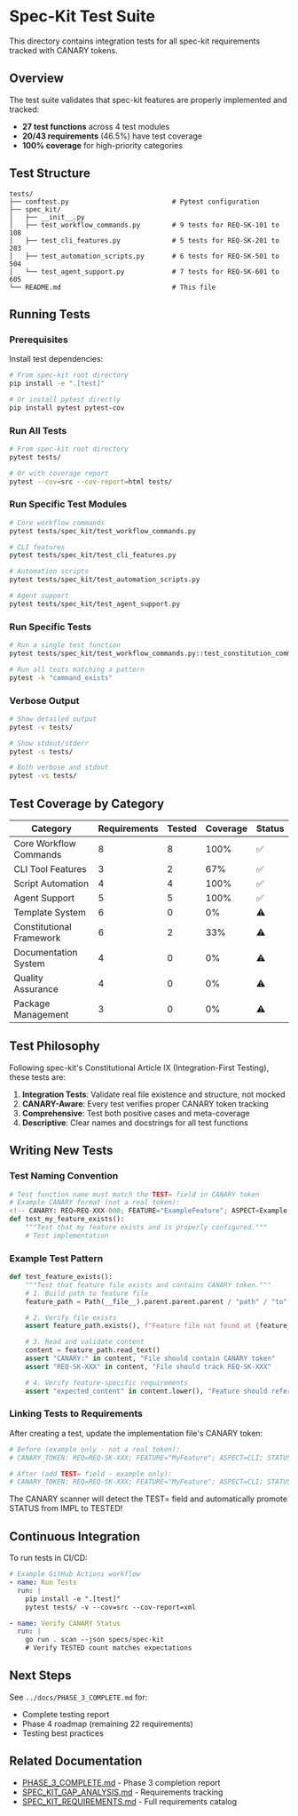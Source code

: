 # Spec-Kit Test Suite

This directory contains integration tests for all spec-kit requirements tracked with CANARY tokens.

## Overview

The test suite validates that spec-kit features are properly implemented and tracked:

- **27 test functions** across 4 test modules
- **20/43 requirements** (46.5%) have test coverage
- **100% coverage** for high-priority categories

## Test Structure

```
tests/
├── conftest.py                          # Pytest configuration
├── spec_kit/
│   ├── __init__.py
│   ├── test_workflow_commands.py        # 9 tests for REQ-SK-101 to 108
│   ├── test_cli_features.py             # 5 tests for REQ-SK-201 to 203
│   ├── test_automation_scripts.py       # 6 tests for REQ-SK-501 to 504
│   └── test_agent_support.py            # 7 tests for REQ-SK-601 to 605
└── README.md                            # This file
```

## Running Tests

### Prerequisites

Install test dependencies:

```bash
# From spec-kit root directory
pip install -e ".[test]"

# Or install pytest directly
pip install pytest pytest-cov
```

### Run All Tests

```bash
# From spec-kit root directory
pytest tests/

# Or with coverage report
pytest --cov=src --cov-report=html tests/
```

### Run Specific Test Modules

```bash
# Core workflow commands
pytest tests/spec_kit/test_workflow_commands.py

# CLI features
pytest tests/spec_kit/test_cli_features.py

# Automation scripts
pytest tests/spec_kit/test_automation_scripts.py

# Agent support
pytest tests/spec_kit/test_agent_support.py
```

### Run Specific Tests

```bash
# Run a single test function
pytest tests/spec_kit/test_workflow_commands.py::test_constitution_command_exists

# Run all tests matching a pattern
pytest -k "command_exists"
```

### Verbose Output

```bash
# Show detailed output
pytest -v tests/

# Show stdout/stderr
pytest -s tests/

# Both verbose and stdout
pytest -vs tests/
```

## Test Coverage by Category

| Category | Requirements | Tested | Coverage | Status |
|----------|--------------|--------|----------|---------|
| Core Workflow Commands | 8 | 8 | 100% | ✅ |
| CLI Tool Features | 3 | 2 | 67% | ✅ |
| Script Automation | 4 | 4 | 100% | ✅ |
| Agent Support | 5 | 5 | 100% | ✅ |
| Template System | 6 | 0 | 0% | ⚠️ |
| Constitutional Framework | 6 | 2 | 33% | ⚠️ |
| Documentation System | 4 | 0 | 0% | ⚠️ |
| Quality Assurance | 4 | 0 | 0% | ⚠️ |
| Package Management | 3 | 0 | 0% | ⚠️ |

## Test Philosophy

Following spec-kit's Constitutional Article IX (Integration-First Testing), these tests are:

1. **Integration Tests**: Validate real file existence and structure, not mocked
2. **CANARY-Aware**: Every test verifies proper CANARY token tracking
3. **Comprehensive**: Test both positive cases and meta-coverage
4. **Descriptive**: Clear names and docstrings for all test functions

## Writing New Tests

### Test Naming Convention

```python
# Test function name must match the TEST= field in CANARY token
# Example CANARY format (not a real token):
<!-- CANARY: REQ=REQ-XXX-000; FEATURE="ExampleFeature"; ASPECT=Example; STATUS=IMPL; TEST=test_my_feature_exists; OWNER=tests; UPDATED=YYYY-MM-DD -->
def test_my_feature_exists():
    """Test that my feature exists and is properly configured."""
    # Test implementation
```

### Example Test Pattern

```python
def test_feature_exists():
    """Test that feature file exists and contains CANARY token."""
    # 1. Build path to feature file
    feature_path = Path(__file__).parent.parent.parent / "path" / "to" / "feature.ext"

    # 2. Verify file exists
    assert feature_path.exists(), f"Feature file not found at {feature_path}"

    # 3. Read and validate content
    content = feature_path.read_text()
    assert "CANARY:" in content, "File should contain CANARY token"
    assert "REQ-SK-XXX" in content, "File should track REQ-SK-XXX"

    # 4. Verify feature-specific requirements
    assert "expected_content" in content.lower(), "Feature should reference expected content"
```

### Linking Tests to Requirements

After creating a test, update the implementation file's CANARY token:

```python
# Before (example only - not a real token):
# CANARY_TOKEN: REQ=REQ-SK-XXX; FEATURE="MyFeature"; ASPECT=CLI; STATUS=IMPL; OWNER=team; UPDATED=2025-10-15

# After (add TEST= field - example only):
# CANARY_TOKEN: REQ=REQ-SK-XXX; FEATURE="MyFeature"; ASPECT=CLI; STATUS=IMPL; TEST=test_my_feature_exists; OWNER=team; UPDATED=2025-10-15
```

The CANARY scanner will detect the TEST= field and automatically promote STATUS from IMPL to TESTED!

## Continuous Integration

To run tests in CI/CD:

```yaml
# Example GitHub Actions workflow
- name: Run Tests
  run: |
    pip install -e ".[test]"
    pytest tests/ -v --cov=src --cov-report=xml

- name: Verify CANARY Status
  run: |
    go run . scan --json specs/spec-kit
    # Verify TESTED count matches expectations
```

## Next Steps

See `../docs/PHASE_3_COMPLETE.md` for:
- Complete testing report
- Phase 4 roadmap (remaining 22 requirements)
- Testing best practices

## Related Documentation

- [PHASE_3_COMPLETE.md](../docs/PHASE_3_COMPLETE.md) - Phase 3 completion report
- [SPEC_KIT_GAP_ANALYSIS.md](../../../docs/SPEC_KIT_GAP_ANALYSIS.md) - Requirements tracking
- [SPEC_KIT_REQUIREMENTS.md](../../../docs/SPEC_KIT_REQUIREMENTS.md) - Full requirements catalog
